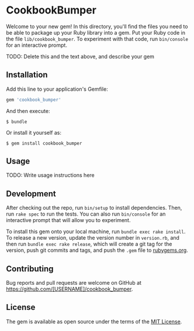 # CookbookBumper

Welcome to your new gem! In this directory, you'll find the files you need to be able to package up your Ruby library into a gem. Put your Ruby code in the file `lib/cookbook_bumper`. To experiment with that code, run `bin/console` for an interactive prompt.

TODO: Delete this and the text above, and describe your gem

## Installation

Add this line to your application's Gemfile:

```ruby
gem 'cookbook_bumper'
```

And then execute:

    $ bundle

Or install it yourself as:

    $ gem install cookbook_bumper

## Usage

TODO: Write usage instructions here

## Development

After checking out the repo, run `bin/setup` to install dependencies. Then, run `rake spec` to run the tests. You can also run `bin/console` for an interactive prompt that will allow you to experiment.

To install this gem onto your local machine, run `bundle exec rake install`. To release a new version, update the version number in `version.rb`, and then run `bundle exec rake release`, which will create a git tag for the version, push git commits and tags, and push the `.gem` file to [rubygems.org](https://rubygems.org).

## Contributing

Bug reports and pull requests are welcome on GitHub at https://github.com/[USERNAME]/cookbook_bumper.


## License

The gem is available as open source under the terms of the [MIT License](http://opensource.org/licenses/MIT).

